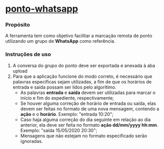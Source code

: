 # [ponto-whatsapp](https://leonardodiegues.shinyapps.io/ponto-whatsapp/)

### Propósito
A ferramenta tem como objetivo facilitar a marcação remota de ponto utilizando um grupo de __WhatsApp__ como referência.

### Instruções de uso
1. A conversa do grupo do ponto deve ser exportada e anexada à aba upload
2. Para que a aplicação funcione do modo correto, é necessário que palavras específicas sejam utilizadas, a fim de que os horários de entrada e saída possam ser lidos pelo algorítimo.
    * As palavras __entrada__ e __saída__ devem ser utilizadas para marcar o início e fim do expediente, respectivamente;
    * Se houver alguma correção de horário de entrada ou saída, elas devem ser feitas no formato de uma nova mensagem, contendo a __ação__ e o __horário__. Exemplo: "entrada 10:20";
    * Caso haja alguma correção do dia seguinte em relação ao dia anterior, ela deve ser feita no formato __ação dd/mm/yyyy hh:mm__. Exemplo: "saída 15/05/2020 20:30";
    * Mensagens que não estejam no formato especificado serão ignoradas.